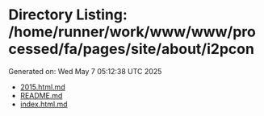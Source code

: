 # Directory Listing: /home/runner/work/www/www/processed/fa/pages/site/about/i2pcon
Generated on: Wed May  7 05:12:38 UTC 2025

- [2015.html.md](2015.html.md)
- [README.md](README.md)
- [index.html.md](index.html.md)
